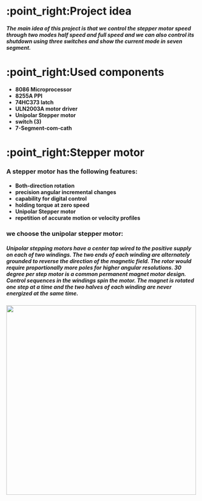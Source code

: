 <h1>:point_right:Project idea </h1>
<h5> The main idea of this project is that we control the stepper motor speed through two modes half speed and full speed and we can also control its shutdown using three switches and show the current mode in seven segment. </h5>
<h1>:point_right:Used components </h1>
<ul><h4>
  <li> 8086 Microprocessor </li>
  <li> 8255A PPI</li>
  <li> 74HC373 latch </li>
  <li> ULN2003A motor driver </li>
  <li> Unipolar Stepper motor </li>
  <li> switch (3) </li>
  <li> 7-Segment-com-cath </li>
  </h4>
</ul>
<h1> :point_right:Stepper motor </h1>
<h3>A stepper motor has the following features:</h3>
<ul><h4>
  <li> Both-direction rotation </li>
  <li> precision angular incremental changes</li>
  <li> capability for digital control </li>
  <li> holding torque at zero speed </li>
  <li> Unipolar Stepper motor </li>
  <li> repetition of accurate motion or velocity profiles </li>
  </h4>
</ul>
<h3>we choose the unipolar stepper motor:</h3>
<h5>Unipolar stepping motors have a center tap wired to the positive supply on each of two windings. The two ends of each winding are alternately grounded to reverse the direction of the magnetic field. The rotor would require proportionally more poles for higher angular resolutions. 30 degree per step motor is a common permanent magnet motor design. Control sequences in the windings spin the motor. The magnet is rotated one step at a time and the two halves of each winding are never energized at the same time.</h5>
<img src="https://user-images.githubusercontent.com/42392736/103835654-86f9df00-508f-11eb-88d8-351e95dffd56.png" width="500" height="500">







